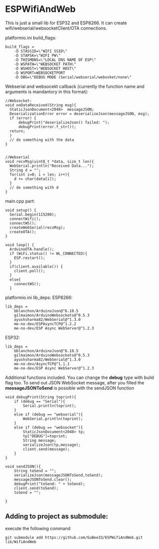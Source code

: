# ESPWifiAndWeb

This is just a small lib for ESP32 and ESP8266. It can create wifi/webserial/websocketClient/OTA  connections.

platformio.ini build_flags:
```
build_flags = 
	-D STASSID=\"WIFI SSID\"
	-D STAPSK=\"WIFI PW\"
	-D THISMDNS=\"LOCAL DNS NAME OF ESP\"
	-D WSPATH=\"WEBSOCKET PATH\"
	-D WSHOST=\"WEBSOCKET HOST\"
	-D WSPORT=WEBSOCKETPORT
	-D DBG=\"DEBUG MODE (Serial/webserial/webosket/none\"
```
Webserial and websocekt callback (currently the function name and arguments is mandantory in this format):
```
//Websocket:
void onDataReceived(String msg){
  StaticJsonDocument<2048>  messageJSON;
  DeserializationError error = deserializeJson(messageJSON, msg);
  if (error) {
      debugPrint("deserializeJson() failed: ");
      debugPrint(error.f_str());
  return;
  }
  // do something with the data
}


//Webserial
void recvMsg(uint8_t *data, size_t len){
  WebSerial.println("Received Data...");
  String d = "";
  for(int i=0; i < len; i++){
    d += char(data[i]);
  }
  // do something with d
}

```

main.cpp part:
```
void setup() {
  Serial.begin(115200);
  connectWifi();
  connectWS();
  createWebSerial(recvMsg);
  createOTA();
}

void loop() {
  ArduinoOTA.handle();
  if (WiFi.status() != WL_CONNECTED){
    ESP.restart();
  }
  if(client.available()) {
    client.poll();
  }
  else{
    connectWS();
  }
```

platformio.ini lib_deps:
ESP8266:
```
lib_deps = 
	bblanchon/ArduinoJson@^6.18.5
	gilmaimon/ArduinoWebsockets@^0.5.3
	ayushsharma82/WebSerial@^1.3.0
	me-no-dev/ESPAsyncTCP@^1.2.2
	me-no-dev/ESP Async WebServer@^1.2.3
```
ESP32:
```
lib_deps = 
	bblanchon/ArduinoJson@^6.18.5
	gilmaimon/ArduinoWebsockets@^0.5.3
	ayushsharma82/WebSerial@^1.3.0
	me-no-dev/AsyncTCP@^1.1.1
	me-no-dev/ESP Async WebServer@^1.2.3
```

Additional functions included. You can change the **debug** type with build flag too.
To send out JSON WebSocket message, after you filled the **messageJSONToSend** is possible with the sendJSON function
```
void debugPrint(String toprint){
    if (debug == "Serial"){
        Serial.println(toprint);
    }
    else if (debug == "webserial"){
        WebSerial.println(toprint);
    }
    else if (debug == "websocket"){
        StaticJsonDocument<2048> tp;
        tp["DEBUG"]=toprint;
        String message;
        serializeJson(tp,message);
        client.send(message);
    }
}

void sendJSON(){
    String toSend = "";
    serializeJson(messageJSONToSend,toSend);
    messageJSONToSend.clear();
    debugPrint("toSend: " + toSend);
    client.send(toSend);
    toSend = "";

}
```

## Adding to project as submodule:
execute the following command
```
git submodule add https://github.com/GuBee33/ESPWifiAndWeb.git lib/WifiAndWeb
```


